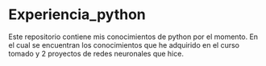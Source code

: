 # Experiencia_python
Este repositorio contiene mis conocimientos de python por el momento.
En el cual se encuentran los conocimientos que he adquirido en el curso tomado y 2 proyectos de redes neuronales que hice.

